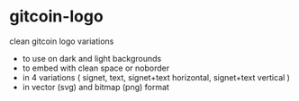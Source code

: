 # gitcoin-logo

clean gitcoin logo variations

- to use on dark and light backgrounds
- to embed with clean space or noborder
- in 4 variations ( signet, text, signet+text horizontal, signet+text vertical )
- in vector (svg) and bitmap (png) format





 

